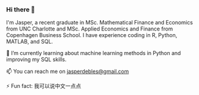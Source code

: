 ### Hi there 👋

I'm Jasper, a recent graduate in MSc. Mathematical Finance and Economics from UNC Charlotte and MSc. Applied Economics and Finance from Copenhagen Business School. I have experience coding in R, Python, MATLAB, and SQL. 

🌱 I’m currently learning about machine learning methods in Python and improving my SQL skills. 

📫 You can reach me on jasperdebles@gmail.com

⚡ Fun fact: 我可以说中文一点点 

<!--
**jasperdebles/jasperdebles** is a ✨ _special_ ✨ repository because its `README.md` (this file) appears on your GitHub profile.

Here are some ideas to get you started:

- 🔭 I’m currently working on ...
- 🌱 I’m currently learning ...
- 👯 I’m looking to collaborate on ...
- 🤔 I’m looking for help with ...
- 💬 Ask me about ...
- 📫 How to reach me: ...
- 😄 Pronouns: ...
- ⚡ Fun fact: ...
-->
